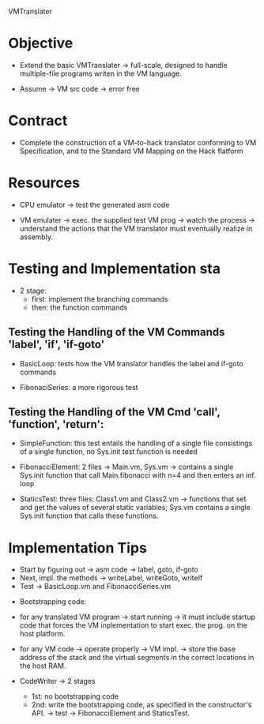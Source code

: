 VMTranslater

# Objective 

* Extend the basic VMTranslater -> full-scale, designed to handle multiple-file programs writen in the VM language.

* Assume -> VM src code -> error free

# Contract

* Complete the construction of a VM-to-hack translator conforming to VM Specification, and to the Standard VM Mapping on the Hack flatform

# Resources

* CPU emulator -> test the generated asm code

* VM emulater -> exec. the supplied test VM prog -> watch the process -> understand the actions that the VM translator must eventually realize in assembly.

# Testing and Implementation sta

* 2 stage: 
    - first: implement the branching commands
    - then: the function commands

## Testing the Handling of the VM Commands 'label', 'if', 'if-goto'

* BasicLoop: tests how the VM translator handles the label and if-goto commands

* FibonaciSeries: a more rigorous test

## Testing the Handling of the VM Cmd 'call', 'function', 'return':

* SimpleFunction: this test entails the handling of a single file consistings of a single function, no Sys.init test function is needed

* FibonacciElement: 2 files -> Main.vm, Sys.vm -> contains a single Sys.init function that call Main.fibonacci with n=4 and then enters an inf. loop

* StaticsTest: three files: Class1.vm and Class2.vm -> functions that set and get the values of several static variables; Sys.vm contains a single Sys.init function that calls these functions.

# Implementation Tips

- Start by figuring out -> asm code -> label, goto, if-goto
- Next, impl. the methods -> writeLabel, writeGoto, writeIf
- Test -> BasicLoop.vm and FibonacciSeries.vm 

* Bootstrapping code:

- for any translated VM program -> start running -> it must include startup code that forces the VM inplementation to start exec. the prog. on the host platform.
- for any VM code -> operate properly -> VM impl. -> store the base address of the stack and the virtual segments in the correct locations in the host RAM. 

- CodeWriter -> 2 stages 
    - 1st: no bootstrapping code
    - 2nd: write the bootstrapping code, as specified in the constructor's API. -> test -> FibonacciElement and StaticsTest.




